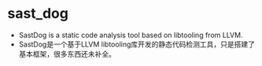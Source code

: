 # sast_dog

* SastDog is a static code analysis tool based on libtooling from LLVM.
* SastDog是一个基于LLVM libtooling库开发的静态代码检测工具，只是搭建了基本框架，很多东西还未补全。
